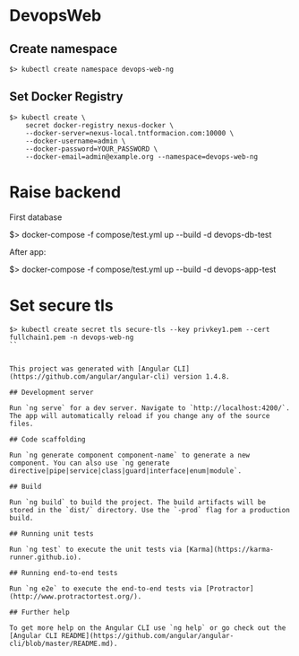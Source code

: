 # DevopsWeb

## Create namespace

```
$> kubectl create namespace devops-web-ng
```

## Set Docker Registry

```
$> kubectl create \
    secret docker-registry nexus-docker \
    --docker-server=nexus-local.tntformacion.com:10000 \
    --docker-username=admin \
    --docker-password=YOUR_PASSWORD \
    --docker-email=admin@example.org --namespace=devops-web-ng
```

# Raise backend

First database

$> docker-compose -f compose/test.yml up --build -d devops-db-test

After app:

$> docker-compose -f compose/test.yml up --build -d devops-app-test

# Set secure tls

```
$> kubectl create secret tls secure-tls --key privkey1.pem --cert fullchain1.pem -n devops-web-ng
``


This project was generated with [Angular CLI](https://github.com/angular/angular-cli) version 1.4.8.

## Development server

Run `ng serve` for a dev server. Navigate to `http://localhost:4200/`. The app will automatically reload if you change any of the source files.

## Code scaffolding

Run `ng generate component component-name` to generate a new component. You can also use `ng generate directive|pipe|service|class|guard|interface|enum|module`.

## Build

Run `ng build` to build the project. The build artifacts will be stored in the `dist/` directory. Use the `-prod` flag for a production build.

## Running unit tests

Run `ng test` to execute the unit tests via [Karma](https://karma-runner.github.io).

## Running end-to-end tests

Run `ng e2e` to execute the end-to-end tests via [Protractor](http://www.protractortest.org/).

## Further help

To get more help on the Angular CLI use `ng help` or go check out the [Angular CLI README](https://github.com/angular/angular-cli/blob/master/README.md).
